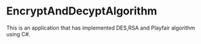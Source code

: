# EncryptAndDecyptAlgorithm
This is an application that has implemented DES,RSA and Playfair algorithm using C#. 
